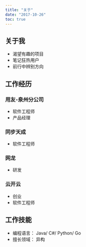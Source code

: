 ```yaml
---
title: "关于"
date: "2017-10-26"
toc: true
---
```


## 关于我
- 渴望有趣的项目
- 笔记狂热用户
- 前行中辨别方向

## 工作经历
### 用友-泉州分公司
- 软件工程师
- 产品经理

### 同步天成
- 软件工程师

### 网龙
- 研发

### 云开云
- 创业
- 软件工程师


## 工作技能
- 编程语言： Java/ C#/ Python/ Go
- 擅长领域： 异构